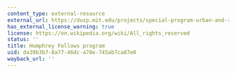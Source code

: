 ```yaml
---
content_type: external-resource
external_url: https://dusp.mit.edu/projects/special-program-urban-and-regional-studies
has_external_license_warning: true
license: https://en.wikipedia.org/wiki/All_rights_reserved
status: ''
title: Humphrey Fellows program
uid: da39b3b7-8a77-46dc-a78e-745ab7ca87e0
wayback_url: ''
---
```

